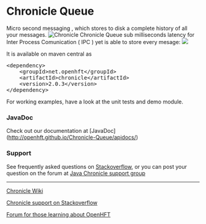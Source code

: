# Chronicle Queue
Micro second messaging , which stores to disk a complete history of all your messages.
![Chronicle](http://openhft.net/wp-content/uploads/2014/07/ChronicleQueue_200px.png)
Chronicle Queue sub milliseconds latency for Inter Process Comunication ( IPC ) yet is able to store every mesage:
![](http://openhft.net/wp-content/uploads/2014/07/Chronicle-diagram_004_b.jpg)

It is available on maven central as

<pre>
&lt;dependency>
    &lt;groupId>net.openhft&lt;/groupId>
    &lt;artifactId>chronicle&lt;/artifactId>
    &lt;version>2.0.3&lt;/version>
&lt;/dependency>
</pre>

For working examples, have a look at the unit tests and demo module.



###  JavaDoc
Check out our documentation at [JavaDoc] (http://openhft.github.io/Chronicle-Queue/apidocs/)

###  Support

See frequently asked questions on [Stackoverflow](http://stackoverflow.com/tags/chronicle/info), or you can post your question on the forum at [Java Chronicle support group](https://groups.google.com/forum/?hl=en-GB#!forum/java-chronicle)


---

[Chronicle Wiki](https://github.com/OpenHFT/Java-Chronicle/wiki)


[Chronicle support on Stackoverflow](http://stackoverflow.com/tags/chronicle/info)

[Forum for those learning about OpenHFT](https://groups.google.com/forum/?hl=en-GB#!forum/open-hft)
